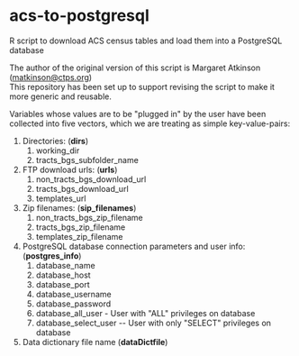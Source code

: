 # acs-to-postgresql
R script to download ACS census tables and load them into a PostgreSQL database

The author of the original version of this script is Margaret Atkinson (matkinson@ctps.org)  
This repository has been set up to support revising the script to make it more generic and reusable.

Variables whose values are to be "plugged in" by the user have been collected into five vectors,
which we are treating as simple key-value-pairs:

1. Directories: (__dirs__)
	1. working_dir
	2. tracts_bgs_subfolder_name
2. FTP download urls: (__urls__)
	1. non_tracts_bgs_download_url
	2. tracts_bgs_download_url
	3. templates_url
3. Zip filenames: (__sip_filenames__)
	1. non_tracts_bgs_zip_filename
	2. tracts_bgs_zip_filename
	3. templates_zip_filename
4. PostgreSQL database connection parameters and user info: (__postgres_info__)
	1. database_name 
	2. database_host 
	3. database_port
	4. database_username 
	5. database_password
	6. database_all_user - User with "ALL" privileges on database
	7. database_select_user -- User with only "SELECT" privileges on database
5. Data dictionary file name (__dataDictfile__)
